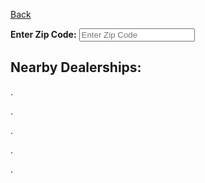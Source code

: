 [Back](https://projectemiszero.github.io/Home-Page/)

<div class="container">
   <label for="zcope"><b>Enter Zip Code:</b></label>
   <input type="text" placeholder="Enter Zip Code" name="zcode" required>
</div>


## Nearby Dealerships:

.

.

.

.

.

